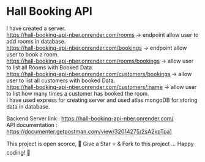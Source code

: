 # Hall Booking API

I have created a server. \
https://hall-booking-api-nber.onrender.com/rooms -> endpoint allow user to add rooms in database. \
https://hall-booking-api-nber.onrender.com/bookings -> endpoint allow user to book a room. \
https://hall-booking-api-nber.onrender.com/rooms/bookings -> allow user to list all Rooms with Booked Data. \
https://hall-booking-api-nber.onrender.com/customers/bookings -> allow user to list all customers with booked Data. \
https://hall-booking-api-nber.onrender.com/customers/:name -> allow user to list how many times a customer has booked the room. \
I have used express for creating server and used atlas mongoDB for storing data in database.

Backend Server link : https://hall-booking-api-nber.onrender.com/ \
API documentation  : https://documenter.getpostman.com/view/32014275/2sA2xpTpa1

This project is open scorce, 🚀 Give a Star ⭐️ & Fork to this project ... Happy coding! 🤩

